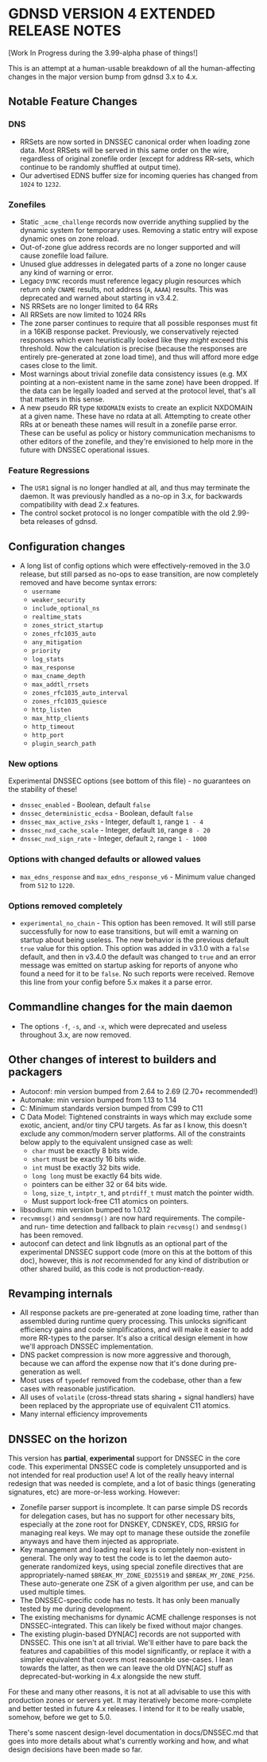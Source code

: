 # GDNSD VERSION 4 EXTENDED RELEASE NOTES

[Work In Progress during the 3.99-alpha phase of things!]

This is an attempt at a human-usable breakdown of all the human-affecting changes in the major version bump from gdnsd 3.x to 4.x.

## Notable Feature Changes

### DNS

* RRSets are now sorted in DNSSEC canonical order when loading zone data.  Most RRSets will be served in this same order on the wire, regardless of original zonefile order (except for address RR-sets, which continue to be randomly shuffled at output time).
* Our advertised EDNS buffer size for incoming queries has changed from `1024` to `1232`.

### Zonefiles

* Static `_acme_challenge` records now override anything supplied by the dynamic system for temporary uses.  Removing a static entry will expose dynamic ones on zone reload.
* Out-of-zone glue address records are no longer supported and will cause zonefile load failure.
* Unused glue addresses in delegated parts of a zone no longer cause any kind of warning or error.
* Legacy `DYNC` records must reference legacy plugin resources which return only `CNAME` results, not address (`A`, `AAAA`) results.  This was deprecated and warned about starting in v3.4.2.
* NS RRSets are no longer limited to 64 RRs
* All RRSets are now limited to 1024 RRs
* The zone parser continues to require that all possible responses must fit in a 16KiB response packet.  Previously, we conservatively rejected responses which even heuristically looked like they *might* exceed this threshold.  Now the calculation is precise (because the responses are entirely pre-generated at zone load time), and thus will afford more edge cases close to the limit.
* Most warnings about trivial zonefile data consistency issues (e.g. MX pointing at a non-existent name in the same zone) have been dropped.  If the data can be legally loaded and served at the protocol level, that's all that matters in this sense.
* A new pseudo RR type `NXDOMAIN` exists to create an explicit NXDOMAIN at a given name.  These have no rdata at all.  Attempting to create other RRs at or beneath these names will result in a zonefile parse error.  These can be useful as policy or history communication mechanisms to other editors of the zonefile, and they're envisioned to help more in the future with DNSSEC operational issues.

### Feature Regressions

* The `USR1` signal is no longer handled at all, and thus may terminate the daemon.  It was previously handled as a no-op in 3.x, for backwards compatibility with dead 2.x features.
* The control socket protocol is no longer compatible with the old 2.99-beta releases of gdnsd.

## Configuration changes

* A long list of config options which were effectively-removed in the 3.0 release, but still parsed as no-ops to ease transition, are now completely removed and have become syntax errors:
  * `username`
  * `weaker_security`
  * `include_optional_ns`
  * `realtime_stats`
  * `zones_strict_startup`
  * `zones_rfc1035_auto`
  * `any_mitigation`
  * `priority`
  * `log_stats`
  * `max_response`
  * `max_cname_depth`
  * `max_addtl_rrsets`
  * `zones_rfc1035_auto_interval`
  * `zones_rfc1035_quiesce`
  * `http_listen`
  * `max_http_clients`
  * `http_timeout`
  * `http_port`
  * `plugin_search_path`

### New options

Experimental DNSSEC options (see bottom of this file) - no guarantees on the stability of these!

* `dnssec_enabled` - Boolean, default `false`
* `dnssec_deterministic_ecdsa` - Boolean, default `false`
* `dnssec_max_active_zsks` - Integer, default `1`, range `1 - 4`
* `dnssec_nxd_cache_scale` - Integer, default `10`, range `8 - 20`
* `dnssec_nxd_sign_rate` - Integer, default `2`, range `1 - 1000`

### Options with changed defaults or allowed values

* `max_edns_response` and `max_edns_response_v6` - Minimum value changed from `512` to `1220`.

### Options removed completely

* `experimental_no_chain` - This option has been removed.  It will still parse successfully for now to ease transitions, but will emit a warning on startup about being useless.  The new behavior is the previous default `true` value for this option.  This option was added in v3.1.0 with a `false` default, and then in v3.4.0 the default was changed to `true` and an error message was emitted on startup asking for reports of anyone who found a need for it to be `false`.  No such reports were received.  Remove this line from your config before 5.x makes it a parse error.

## Commandline changes for the main daemon

* The options `-f`, `-s`, and `-x`, which were deprecated and useless throughout 3.x, are now removed.

## Other changes of interest to builders and packagers

* Autoconf: min version bumped from 2.64 to 2.69 (2.70+ recommended!)
* Automake: min version bumped from 1.13 to 1.14
* C: Minimum standards version bumped from C99 to C11
* C Data Model: Tightened constraints in ways which may exclude some exotic, ancient, and/or tiny CPU targets.  As far as I know, this doesn't exclude any common/modern server platforms.  All of the constraints below apply to the equivalent unsigned case as well:
  * `char` must be exactly 8 bits wide.
  * `short` must be exactly 16 bits wide.
  * `int` must be exactly 32 bits wide.
  * `long long` must be exactly 64 bits wide.
  * pointers can be either 32 or 64 bits wide.
  * `long`, `size_t`, `intptr_t`, and `ptrdiff_t` must match the pointer width.
  * Must support lock-free C11 atomics on pointers.
* libsodium: min version bumped to 1.0.12
* `recvmmsg()` and `sendmmsg()` are now hard requirements.  The compile- and run- time detection and fallback to plain `recvmsg()` and `sendmsg()` has been removed.
* autoconf can detect and link libgnutls as an optional part of the experimental DNSSEC support code (more on this at the bottom of this doc), however, this is *not* recommended for any kind of distribution or other shared build, as this code is not production-ready.

## Revamping internals

* All response packets are pre-generated at zone loading time, rather than assembled during runtime query processing.  This unlocks significant efficiency gains and code simplifications, and will make it easier to add more RR-types to the parser.  It's also a critical design element in how we'll approach DNSSEC implementation.
* DNS packet compression is now more aggressive and thorough, because we can afford the expense now that it's done during pre-generation as well.
* Most uses of `typedef` removed from the codebase, other than a few cases with reasonable justification.
* All uses of `volatile` (cross-thread stats sharing + signal handlers) have been replaced by the appropriate use of equivalent C11 atomics.
* Many internal efficiency improvements

## DNSSEC on the horizon

This version has **partial**, **experimental** support for DNSSEC in the core code.  This experimental DNSSEC code is completely unsupported and is not intended for real production use!  A lot of the really heavy internal redesign that was needed is complete, and a lot of basic things (generating signatures, etc) are more-or-less working.  However:

  * Zonefile parser support is incomplete.  It can parse simple DS records for delegation cases, but has no support for other necessary bits, especially at the zone root for DNSKEY, CDNSKEY, CDS, RRSIG for managing real keys.  We may opt to manage these outside the zonefile anyways and have them injected as appropriate.
  * Key management and loading real keys is completely non-existent in general.  The only way to test the code is to let the daemon auto-generate randomized keys, using special zonefile directives that are appropriately-named `$BREAK_MY_ZONE_ED25519` and `$BREAK_MY_ZONE_P256`.  These auto-generate one ZSK of a given algorithm per use, and can be used multiple times.
  * The DNSSEC-specific code has no tests.  It has only been manually tested by me during development.
  * The existing mechanisms for dynamic ACME challenge responses is not DNSSEC-integrated.  This can likely be fixed without major changes.
  * The existing plugin-based DYN[AC] records are not supported with DNSSEC.  This one isn't at all trivial.  We'll either have to pare back the features and capabilities of this model significantly, or replace it with a simpler equivalent that covers most reasoanble use-cases.  I lean towards the latter, as then we can leave the old DYN[AC] stuff as deprecated-but-working in 4.x alongside the new stuff.

For these and many other reasons, it is not at all advisable to use this with production zones or servers yet.  It may iteratively become more-complete and better tested in future 4.x releases.  I intend for it to be really usable, somehow, before we get to 5.0.

There's some nascent design-level documentation in docs/DNSSEC.md that goes into more details about what's currently working and how, and what design decisions have been made so far.
